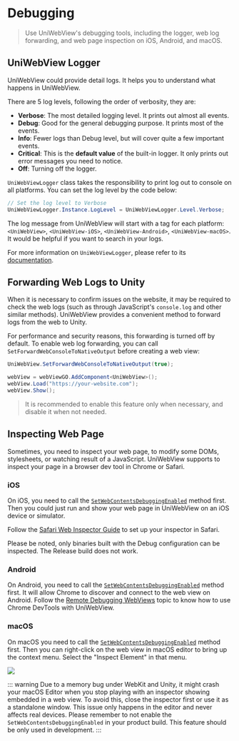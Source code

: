 # Debugging

> Use UniWebView's debugging tools, including the logger, web log forwarding, and web page inspection on iOS, Android, and macOS.

## UniWebView Logger

UniWebView could provide detail logs. It helps you to understand what happens in UniWebView.

There are 5 log levels, following the order of verbosity, they are:

- **Verbose**: The most detailed logging level. It prints out almost all events.
- **Debug**: Good for the general debugging purpose. It prints most of the events.
- **Info**: Fewer logs than Debug level, but will cover quite a few important events.
- **Critical**: This is the **default value** of the built-in logger. It only prints out error messages you need to notice.
- **Off**: Turning off the logger.

`UniWebViewLogger` class takes the responsibility to print log out to console on all platforms. You can set the log level by the code below:

```csharp
// Set the log level to Verbose
UniWebViewLogger.Instance.LogLevel = UniWebViewLogger.Level.Verbose;
```

The log message from UniWebView will start with a tag for each platform: `<UniWebView>`, `<UniWebView-iOS>`,
`<UniWebView-Android>`, `<UniWebView-macOS>`. It would be helpful if you want to search in your logs.

For more information on `UniWebViewLogger`, please refer to its [documentation](../api/uniwebviewlogger.md).

## Forwarding Web Logs to Unity

When it is necessary to confirm issues on the website, it may be required to check the web logs (such as through
JavaScript's `console.log` and other similar methods). UniWebView provides a convenient method to forward logs from the
web to Unity.

For performance and security reasons, this forwarding is turned off by default. To enable web log forwarding, you can
call `SetForwardWebConsoleToNativeOutput` before creating a web view:

```csharp
UniWebView.SetForwardWebConsoleToNativeOutput(true);

webView = webViewGO.AddComponent<UniWebView>();
webView.Load("https://your-website.com");
webView.Show();
```

> It is recommended to enable this feature only when necessary, and disable it when not needed.

## Inspecting Web Page

Sometimes, you need to inspect your web page, to modify some DOMs, stylesheets, or watching result of a JavaScript.
UniWebView supports to inspect your page in a browser dev tool in Chrome or Safari.

### iOS

On iOS, you need to call the [`SetWebContentsDebuggingEnabled`](/api/#setwebcontentsdebuggingenabled) method first. Then
you could just run and show your web page in UniWebView on an iOS device or simulator.

Follow the [Safari Web Inspector Guide](https://developer.apple.com/library/content/documentation/AppleApplications/Conceptual/Safari_Developer_Guide/GettingStarted/GettingStarted.html) to set up your inspector in Safari.

Please be noted, only binaries built with the Debug configuration can be inspected. The Release build does not work.

### Android

On Android, you need to call the [`SetWebContentsDebuggingEnabled`](/api/#setwebcontentsdebuggingenabled) method first.
It will allow Chrome to discover and connect to the web view on Android. Follow the
[Remote Debugging WebViews](https://developer.chrome.com/docs/devtools/remote-debugging/webviews/) topic to know how to
use Chrome DevTools with UniWebView.

### macOS

On macOS you need to call the [`SetWebContentsDebuggingEnabled`](/api/#setwebcontentsdebuggingenabled) method first.
Then you can right-click on the web view in macOS editor to bring up the context menu. Select the "Inspect Element" in
that menu.

![](/images/editor-inspector.png)

::: warning
Due to a memory bug under WebKit and Unity, it might crash your macOS Editor when you stop playing with an inspector
showing embedded in a web view. To avoid this, close the inspector first or use it as a standalone window. This issue
only happens in the editor and never affects real devices. Please remember to not enable the
`SetWebContentsDebuggingEnabled` in your product build. This feature should be only used in development.
:::
